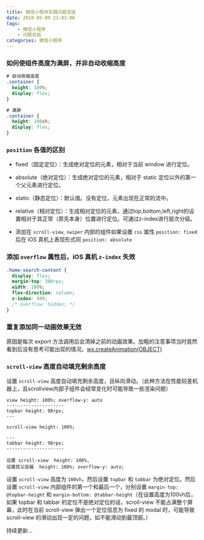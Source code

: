 ```yaml
---
title: 微信小程序实践问题总结
date: 2018-05-09 21:03:06
tags:
    - 微信小程序
    - 问题总结
categories: 微信小程序
---
```


### 如何使组件高度为满屏，并非自动收缩高度

```css
# 自动收缩高度
.container {
  height: 100%;
  display: flex;
} 

# 满屏
.container {
  height: 100vh;
  display: flex;
} 
```

<!-- more -->

### `position` 各值的区别

- fixed（固定定位）：生成绝对定位的元素，相对于当前 window 进行定位。
- absolute（绝对定位）：生成绝对定位的元素，相对于 static 定位以外的第一个父元素进行定位。
- static（静态定位）：默认值。没有定位，元素出现在正常的流中。
- relative（相对定位）：生成相对定位的元素，通过top,bottom,left,right的设置相对于其正常（原先本身）位置进行定位。可通过z-index进行层次分级。

- 添加在 `scroll-view`, `swiper` 内部的组件如果设置 `css` 属性 `position: fixed` 后在 iOS 真机上表现形式同 `position: absolute`

### 添加 `overflow` 属性后，iOS 真机 `z-index` 失效

``` css
.home-search-content {
  display: flex;
  margin-top: 300rpx;
  width: 100%;
  flex-direction: column;
  z-index: 999;
  /* overflow: hidden; */
}
```

### 重复添加同一动画效果无效

原因是每次 export 方法调用后会清掉之前的动画效果。加粗的注意事项当时竟然看到后没有思考可能出现的情况。[wx.createAnimation(OBJECT)](https://mp.weixin.qq.com/debug/wxadoc/dev/api/api-animation.html#wxcreateanimationobject)

###  `scroll-view` 高度自动填充剩余高度

设置 `scroll-view` 高度自动填充剩余高度，且纵向滑动。（此种方法在性能较差机器上，且scrollview内部子组件会经常变化时可能导致一些渲染问题）

```
view height: 100%; overflow-y: auto
---------------------
topbar height: 98rpx;
---

scroll-view height: 100%;

---
tabbar height: 98rpx;
---------------------

设置 scroll-view  height: 100%,
设置其父容器  height: 100%; overflow-y: auto; 
```

设置 `scroll-view` 高度为 `100vh`，然后设置 `topbar` 和 `tabbar` 为绝对定位。然后设置 `scroll-view` 内部组件的第一个和最后一个，分别设置 `margin-top: @topbar-height` 和 `margin-bottom: @tabbar-height`（在设置高度为100vh后，如果 topbar 和 tabbar 的定位不是绝对定位的话，scroll-view 不能占满整个屏幕，此时在当前 scroll-view 弹出一个定位信息为 fixed 的 modal 时，可能导致 scroll-view 的滑动出现一定的问题，如不能滑动到最顶部。）



持续更新...